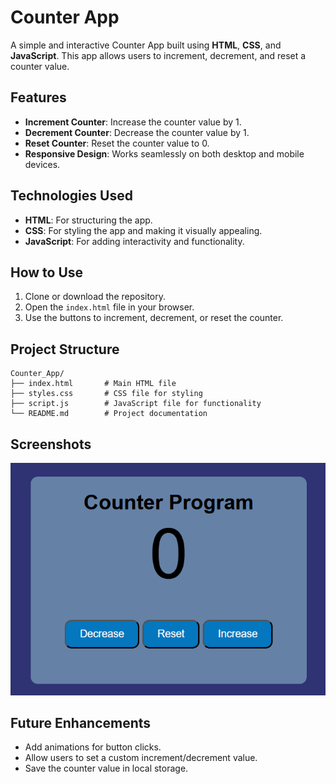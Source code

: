 # Counter App

A simple and interactive Counter App built using **HTML**, **CSS**, and **JavaScript**. This app allows users to increment, decrement, and reset a counter value.

## Features

- **Increment Counter**: Increase the counter value by 1.
- **Decrement Counter**: Decrease the counter value by 1.
- **Reset Counter**: Reset the counter value to 0.
- **Responsive Design**: Works seamlessly on both desktop and mobile devices.

## Technologies Used

- **HTML**: For structuring the app.
- **CSS**: For styling the app and making it visually appealing.
- **JavaScript**: For adding interactivity and functionality.

## How to Use

1. Clone or download the repository.
2. Open the `index.html` file in your browser.
3. Use the buttons to increment, decrement, or reset the counter.

## Project Structure

```
Counter_App/
├── index.html       # Main HTML file
├── styles.css       # CSS file for styling
├── script.js        # JavaScript file for functionality
└── README.md        # Project documentation
```

## Screenshots

![Counter App Screenshot](image\Counter_App.png)

## Future Enhancements

- Add animations for button clicks.
- Allow users to set a custom increment/decrement value.
- Save the counter value in local storage.
